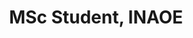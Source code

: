 ---
name: Jorge Gustavo Madrid Perez
title: MSc Student, INAOE
modal-id: 1
img: robot.png
alt: Picture of Jorge Gustavo Madrid Perez
topic: Towards AutoML in the presence of Drift
bio: Jorge Madrid-Perez is a Software Engineer who is currently a Master's student in Computer Science at the National Institute of Astrophysics, Optics and Electronics (INAOE) in Puebla, Mexico. His research interests include meta learning and automated machine learning (AutoML).
website: https://twitter.com/jorgegus
tags: oral
featuredOrder: 10
---
